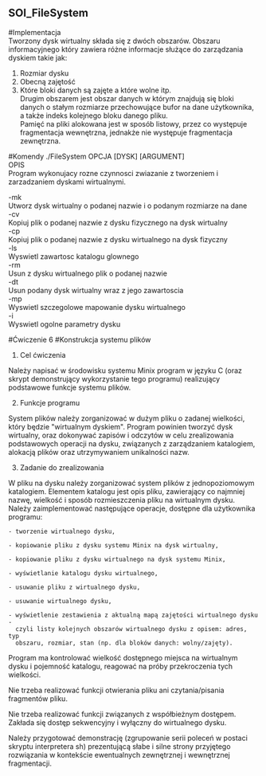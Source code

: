 ## SOI_FileSystem
#Implementacja  
Tworzony dysk wirtualny składa się z dwóch obszarów. Obszaru informacyjnego który zawiera różne informacje służące do zarządzania dyskiem takie jak:  
1. Rozmiar dysku  
2. Obecną zajętość  
3. Które bloki danych są zajęte a które wolne itp.  
Drugim obszarem jest obszar danych w którym znajdują się bloki danych o stałym rozmiarze przechowujące bufor na dane użytkownika, a także indeks kolejnego bloku danego pliku.  
Pamięć na pliki alokowana jest w sposób listowy, przez co występuje fragmentacja wewnętrzna, jednakże nie występuje fragmentacja zewnętrzna.  

#Komendy
	./FileSystem OPCJA [DYSK] [ARGUMENT]  
OPIS  
	Program wykonujacy rozne czynnosci zwiazanie z tworzeniem i zarzadzaniem dyskami wirtualnymi.  
  
-mk  
	Utworz dysk wirtualny o podanej nazwie i o podanym rozmiarze na dane  
-cv  
	Kopiuj plik o podanej nazwie z dysku fizycznego na dysk wirtualny  
-cp  
	Kopiuj plik o podanej nazwie z dysku wirtualnego na dysk fizyczny  
-ls  
	Wyswietl zawartosc katalogu glownego  
-rm  
	Usun z dysku wirtualnego plik o podanej nazwie  
-dt  
	Usun podany dysk wirtualny wraz z jego zawartoscia  
-mp  
	Wyswietl szczegolowe mapowanie dysku wirtualnego  
-i  
	Wyswietl ogolne parametry dysku  

#Ćwiczenie 6
#Konstrukcja systemu plików

1. Cel ćwiczenia

  Należy napisać w środowisku systemu Minix program w języku C (oraz skrypt
  demonstrujący wykorzystanie tego programu) realizujący podstawowe funkcje
  systemu plików.

2. Funkcje programu 

  System plików należy zorganizować w dużym pliku o zadanej wielkości, który
  będzie "wirtualnym dyskiem". Program powinien tworzyć dysk wirtualny, oraz
  dokonywać zapisów i odczytów w celu zrealizowania podstawowych operacji na
  dysku, związanych z zarządzaniem katalogiem, alokacją plików oraz
  utrzymywaniem unikalności nazw.

3. Zadanie do zrealizowania

  W pliku na dysku należy zorganizować system plików z jednopoziomowym
  katalogiem.  Elementem katalogu jest opis pliku, zawierający co najmniej
  nazwę, wielkość i sposób rozmieszczenia pliku na wirtualnym dysku. Należy
  zaimplementować następujące operacje, dostępne dla użytkownika programu:

	- tworzenie wirtualnego dysku,
	
	- kopiowanie pliku z dysku systemu Minix na dysk wirtualny,
	
	- kopiowanie pliku z dysku wirtualnego na dysk systemu Minix,
	
	- wyświetlanie katalogu dysku wirtualnego,
		
	- usuwanie pliku z wirtualnego dysku,
	
	- usuwanie wirtualnego dysku,

	- wyświetlenie zestawienia z aktualną mapą zajętości wirtualnego dysku -
	  czyli listy kolejnych obszarów wirtualnego dysku z opisem: adres, typ
	  obszaru, rozmiar, stan (np. dla bloków danych: wolny/zajęty).

  Program ma kontrolować wielkość dostępnego miejsca na wirtualnym dysku i
  pojemność katalogu, reagować na próby przekroczenia tych wielkości. 

  Nie trzeba realizować funkcji otwierania pliku ani czytania/pisania
  fragmentów pliku.

  Nie trzeba realizować funkcji związanych z współbieżnym dostępem. Zakłada
  się dostęp sekwencyjny i wyłączny do wirtualnego dysku.

  Należy przygotować demonstrację (zgrupowanie serii poleceń w postaci skryptu
  interpretera sh) prezentującą słabe i silne strony przyjętego rozwiązania w
  kontekście ewentualnych zewnętrznej i wewnętrznej fragmentacji.
